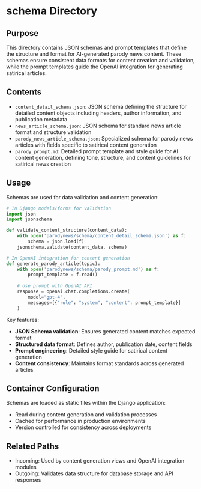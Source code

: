 
# schema Directory

## Purpose
This directory contains JSON schemas and prompt templates that define the structure and format for AI-generated parody news content. These schemas ensure consistent data formats for content creation and validation, while the prompt templates guide the OpenAI integration for generating satirical articles.

## Contents
- `content_detail_schema.json`: JSON schema defining the structure for detailed content objects including headers, author information, and publication metadata
- `news_article_schema.json`: JSON schema for standard news article format and structure validation
- `parody_news_article_schema.json`: Specialized schema for parody news articles with fields specific to satirical content generation
- `parody_prompt.md`: Detailed prompt template and style guide for AI content generation, defining tone, structure, and content guidelines for satirical news creation

## Usage
Schemas are used for data validation and content generation:

```python
# In Django models/forms for validation
import json
import jsonschema

def validate_content_structure(content_data):
    with open('parodynews/schema/content_detail_schema.json') as f:
        schema = json.load(f)
    jsonschema.validate(content_data, schema)

# In OpenAI integration for content generation
def generate_parody_article(topic):
    with open('parodynews/schema/parody_prompt.md') as f:
        prompt_template = f.read()
    
    # Use prompt with OpenAI API
    response = openai.chat.completions.create(
        model="gpt-4",
        messages=[{"role": "system", "content": prompt_template}]
    )
```

Key features:
- **JSON Schema validation**: Ensures generated content matches expected format
- **Structured data format**: Defines author, publication date, content fields
- **Prompt engineering**: Detailed style guide for satirical content generation
- **Content consistency**: Maintains format standards across generated articles

## Container Configuration
Schemas are loaded as static files within the Django application:
- Read during content generation and validation processes
- Cached for performance in production environments
- Version controlled for consistency across deployments

## Related Paths
- Incoming: Used by content generation views and OpenAI integration modules
- Outgoing: Validates data structure for database storage and API responses

